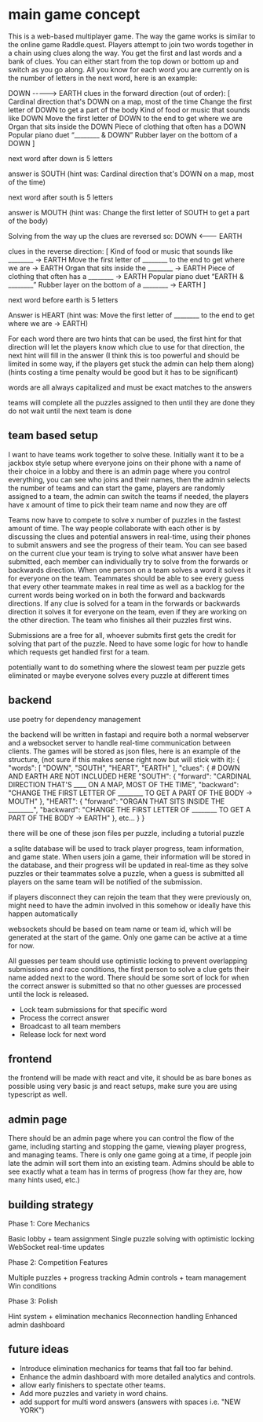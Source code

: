 # main game concept

This is a web-based multiplayer game. The way the game works is similar to the online game Raddle.quest. Players attempt to join two words together in a chain using clues along the way. You get the first and last words and a bank of clues. You can either start from the top down or bottom up and switch as you go along. All you know for each word you are currently on is the number of letters in the next word, here is an example:

DOWN -----> EARTH
clues in the forward direction (out of order): [
    Cardinal direction that's DOWN on a map, most of the time
    Change the first letter of DOWN to get a part of the body
    Kind of food or music that sounds like DOWN
    Move the first letter of DOWN to the end to get where we are
    Organ that sits inside the DOWN
    Piece of clothing that often has a DOWN
    Popular piano duet “________ & DOWN”
    Rubber layer on the bottom of a DOWN
]

next word after down is 5 letters

answer is SOUTH (hint was: Cardinal direction that's DOWN on a map, most of the time)

next word after south is 5 letters

answer is MOUTH (hint was: Change the first letter of SOUTH to get a part of the body)

Solving from the way up the clues are reversed so:
DOWN <--- EARTH

clues in the reverse direction: [
    Kind of food or music that sounds like ________ → EARTH
    Move the first letter of ________ to the end to get where we are → EARTH
    Organ that sits inside the ________ → EARTH
    Piece of clothing that often has a ________ → EARTH
    Popular piano duet “EARTH & ________”
    Rubber layer on the bottom of a ________ → EARTH
]

next word before earth is 5 letters

Answer is HEART (hint was: Move the first letter of ________ to the end to get where we are → EARTH)

For each word there are two hints that can be used, the first hint for that direction will let the players know which clue to use for that direction, the next hint will fill in the answer (I think this is too powerful and should be limited in some way, if the players get stuck the admin can help them along) (hints costing a time penalty would be good but it has to be significant)

words are all always capitalized and must be exact matches to the answers

teams will complete all the puzzles assigned to then until they are done they do not wait until the next team is done

## team based setup

I want to have teams work together to solve these. Initially want it to be a jackbox style setup where everyone joins on their phone with a name of their choice in a lobby and there is an admin page where you control everything, you can see who joins and their names, then the admin selects the number of teams and can start the game, players are randomly assigned to a team, the admin can switch the teams if needed, the players have x amount of time to pick their team name and now they are off

Teams now have to compete to solve x number of puzzles in the fastest amount of time. The way people collaborate with each other is by discussing the clues and potential answers in real-time, using their phones to submit answers and see the progress of their team. You can see based on the current clue your team is trying to solve what answer have been submitted, each member can individually try to solve from the forwards or backwards direction. When one person on a team solves a word it solves it for everyone on the team. Teammates should be able to see every guess that every other teammate makes in real time as well as a backlog for the current words being worked on in both the forward and backwards directions. If any clue is solved for a team in the forwards or backwards direction it solves it for everyone on the team, even if they are working on the other direction. The team who finishes all their puzzles first wins.

Submissions are a free for all, whoever submits first gets the credit for solving that part of the puzzle. Need to have some logic for how to handle which requests get handled first for a team.

potentially want to do something where the slowest team per puzzle gets eliminated or maybe everyone solves every puzzle at different times

## backend

use poetry for dependency management

the backend will be written in fastapi and require both a normal webserver and a websocket server to handle real-time communication between clients. The games will be stored as json files, here is an example of the structure, (not sure if this makes sense right now but will stick with it):
{
    "words": [
        "DOWN",
        "SOUTH",
        "HEART",
        "EARTH"
    ],
    "clues": {
        # DOWN AND EARTH ARE NOT INCLUDED HERE
        "SOUTH": {
            "forward": "CARDINAL DIRECTION THAT'S ____ ON A MAP, MOST OF THE TIME",
            "backward": "CHANGE THE FIRST LETTER OF ________ TO GET A PART OF THE BODY -> MOUTH"
        },
        "HEART": {
            "forward": "ORGAN THAT SITS INSIDE THE ________",
            "backward": "CHANGE THE FIRST LETTER OF ________ TO GET A PART OF THE BODY -> EARTH"
        },
        etc...
    }
}

there will be one of these json files per puzzle, including a tutorial puzzle

a sqlite database will be used to track player progress, team information, and game state.
When users join a game, their information will be stored in the database, and their progress will be updated in real-time as they solve puzzles or their teammates solve a puzzle, when a guess is submitted all players on the same team will be notified of the submission.

if players disconnect they can rejoin the team that they were previously on, might need to have the admin involved in this somehow or ideally have this happen automatically

websockets should be based on team name or team id, which will be generated at the start of the game. Only one game can be active at a time for now.

All guesses per team should use optimistic locking to prevent overlapping submissions and race conditions, the first person to solve a clue gets their name added next to the word. There should be some sort of lock for when the correct answer is submitted so that no other guesses are processed until the lock is released.
- Lock team submissions for that specific word
- Process the correct answer
- Broadcast to all team members
- Release lock for next word

## frontend

the frontend will be made with react and vite, it should be as bare bones as possible using very basic js and react setups, make sure you are using typescript as well.

## admin page

There should be an admin page where you can control the flow of the game, including starting and stopping the game, viewing player progress, and managing teams. There is only one game going at a time, if people join late the admin will sort them into an existing team. Admins should be able to see exactly what a team has in terms of progress (how far they are, how many hints used, etc.)

## building strategy

Phase 1: Core Mechanics

Basic lobby + team assignment
Single puzzle solving with optimistic locking
WebSocket real-time updates

Phase 2: Competition Features

Multiple puzzles + progress tracking
Admin controls + team management
Win conditions

Phase 3: Polish

Hint system + elimination mechanics
Reconnection handling
Enhanced admin dashboard

## future ideas

- Introduce elimination mechanics for teams that fall too far behind.
- Enhance the admin dashboard with more detailed analytics and controls.
- allow early finishers to spectate other teams.
- Add more puzzles and variety in word chains.
- add support for multi word answers (answers with spaces i.e. "NEW YORK")

